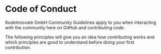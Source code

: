 # Code of Conduct

KodeInnovate GmbH Community Guidelines apply to you when interacting with the community here on GitHub and contributing code.

The following principles will give you an idea how contributing works and which principles are good to understand before doing your first contribution.